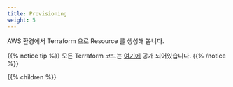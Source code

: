 ```yaml
---
title: Provisioning
weight: 5
---
```


AWS 환경에서 Terraform 으로 Resource 를 생성해 봅니다.

{{% notice tip %}}
모든 Terraform 코드는 [여기에](https://github.com/nalbam/terraform-env-workshop) 공개 되어있습니다.
{{% /notice %}}

{{% children %}}
